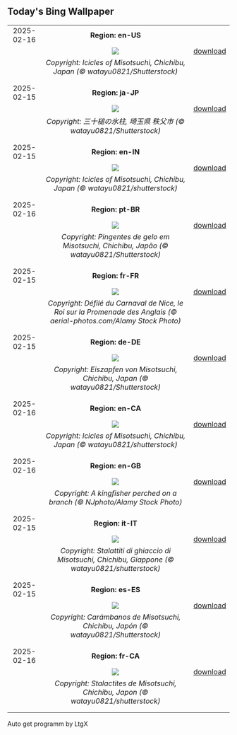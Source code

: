 ## Today's Bing Wallpaper
|      |      |      |
| :----: | :----: | :----: |
|2025-02-16|**Region: en-US**||
||![](https://www.bing.com/th?id=OHR.Misotsuchi2025_EN-US8130053956_UHD.jpg&pid=hp&w=1152&h=648&rs=1&c=4)| [download](https://www.bing.com/th?id=OHR.Misotsuchi2025_EN-US8130053956_UHD.jpg)|
||*Copyright: Icicles of Misotsuchi, Chichibu, Japan (© watayu0821/Shutterstock)*
||
|||
|2025-02-15|**Region: ja-JP**||
||![](https://www.bing.com/th?id=OHR.Misotsuchi2025_JA-JP3931043311_UHD.jpg&pid=hp&w=1152&h=648&rs=1&c=4)| [download](https://www.bing.com/th?id=OHR.Misotsuchi2025_JA-JP3931043311_UHD.jpg)|
||*Copyright: 三十槌の氷柱, 埼玉県 秩父市 (© watayu0821/Shutterstock)*
||
|||
|2025-02-15|**Region: en-IN**||
||![](https://www.bing.com/th?id=OHR.Misotsuchi2025_EN-IN0138753388_UHD.jpg&pid=hp&w=1152&h=648&rs=1&c=4)| [download](https://www.bing.com/th?id=OHR.Misotsuchi2025_EN-IN0138753388_UHD.jpg)|
||*Copyright: Icicles of Misotsuchi, Chichibu, Japan (© watayu0821/shutterstock)*
||
|||
|2025-02-16|**Region: pt-BR**||
||![](https://www.bing.com/th?id=OHR.Misotsuchi2025_PT-BR6356787037_UHD.jpg&pid=hp&w=1152&h=648&rs=1&c=4)| [download](https://www.bing.com/th?id=OHR.Misotsuchi2025_PT-BR6356787037_UHD.jpg)|
||*Copyright: Pingentes de gelo em Misotsuchi, Chichibu, Japão (© watayu0821/Shutterstock)*
||
|||
|2025-02-15|**Region: fr-FR**||
||![](https://www.bing.com/th?id=OHR.CarnivalNice_FR-FR8752947591_UHD.jpg&pid=hp&w=1152&h=648&rs=1&c=4)| [download](https://www.bing.com/th?id=OHR.CarnivalNice_FR-FR8752947591_UHD.jpg)|
||*Copyright: Défilé du Carnaval de Nice, le Roi sur la Promenade des Anglais (© aerial-photos.com/Alamy Stock Photo)*
||
|||
|2025-02-15|**Region: de-DE**||
||![](https://www.bing.com/th?id=OHR.Misotsuchi2025_DE-DE8865716337_UHD.jpg&pid=hp&w=1152&h=648&rs=1&c=4)| [download](https://www.bing.com/th?id=OHR.Misotsuchi2025_DE-DE8865716337_UHD.jpg)|
||*Copyright: Eiszapfen von Misotsuchi, Chichibu, Japan (© watayu0821/Shutterstock)*
||
|||
|2025-02-16|**Region: en-CA**||
||![](https://www.bing.com/th?id=OHR.Misotsuchi2025_EN-CA1564430447_UHD.jpg&pid=hp&w=1152&h=648&rs=1&c=4)| [download](https://www.bing.com/th?id=OHR.Misotsuchi2025_EN-CA1564430447_UHD.jpg)|
||*Copyright: Icicles of Misotsuchi, Chichibu, Japan (© watayu0821/shutterstock)*
||
|||
|2025-02-16|**Region: en-GB**||
||![](https://www.bing.com/th?id=OHR.BigGardenBirdwatch2025_EN-GB9755191158_UHD.jpg&pid=hp&w=1152&h=648&rs=1&c=4)| [download](https://www.bing.com/th?id=OHR.BigGardenBirdwatch2025_EN-GB9755191158_UHD.jpg)|
||*Copyright: A kingfisher perched on a branch (© NJphoto/Alamy Stock Photo)*
||
|||
|2025-02-15|**Region: it-IT**||
||![](https://www.bing.com/th?id=OHR.Misotsuchi2025_IT-IT7855483347_UHD.jpg&pid=hp&w=1152&h=648&rs=1&c=4)| [download](https://www.bing.com/th?id=OHR.Misotsuchi2025_IT-IT7855483347_UHD.jpg)|
||*Copyright: Stalattiti di ghiaccio di Misotsuchi, Chichibu, Giappone (© watayu0821/shutterstock)*
||
|||
|2025-02-15|**Region: es-ES**||
||![](https://www.bing.com/th?id=OHR.Misotsuchi2025_ES-ES0046918328_UHD.jpg&pid=hp&w=1152&h=648&rs=1&c=4)| [download](https://www.bing.com/th?id=OHR.Misotsuchi2025_ES-ES0046918328_UHD.jpg)|
||*Copyright: Carámbanos de Misotsuchi, Chichibu, Japón (© watayu0821/Shutterstock)*
||
|||
|2025-02-16|**Region: fr-CA**||
||![](https://www.bing.com/th?id=OHR.Misotsuchi2025_FR-CA6882256212_UHD.jpg&pid=hp&w=1152&h=648&rs=1&c=4)| [download](https://www.bing.com/th?id=OHR.Misotsuchi2025_FR-CA6882256212_UHD.jpg)|
||*Copyright: Stalactites de Misotsuchi, Chichibu, Japon (© watayu0821/shutterstock)*
||
|||

Auto get programm by LtgX
